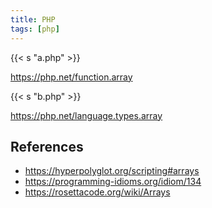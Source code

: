 ```yaml
---
title: PHP
tags: [php]
---
```


{{< s "a.php" >}}

<https://php.net/function.array>

{{< s "b.php" >}}

<https://php.net/language.types.array>

## References

- <https://hyperpolyglot.org/scripting#arrays>
- <https://programming-idioms.org/idiom/134>
- <https://rosettacode.org/wiki/Arrays>
